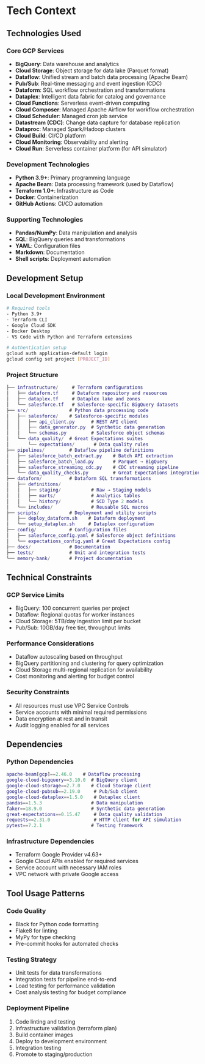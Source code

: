 # Tech Context

## Technologies Used

### Core GCP Services

- **BigQuery**: Data warehouse and analytics
- **Cloud Storage**: Object storage for data lake (Parquet format)
- **Dataflow**: Unified stream and batch data processing (Apache Beam)
- **Pub/Sub**: Real-time messaging and event ingestion (CDC)
- **Dataform**: SQL workflow orchestration and transformations
- **Dataplex**: Intelligent data fabric for catalog and governance
- **Cloud Functions**: Serverless event-driven computing
- **Cloud Composer**: Managed Apache Airflow for workflow orchestration
- **Cloud Scheduler**: Managed cron job service
- **Datastream (CDC)**: Change data capture for database replication
- **Dataproc**: Managed Spark/Hadoop clusters
- **Cloud Build**: CI/CD platform
- **Cloud Monitoring**: Observability and alerting
- **Cloud Run**: Serverless container platform (for API simulator)

### Development Technologies

- **Python 3.9+**: Primary programming language
- **Apache Beam**: Data processing framework (used by Dataflow)
- **Terraform 1.0+**: Infrastructure as Code
- **Docker**: Containerization
- **GitHub Actions**: CI/CD automation

### Supporting Technologies

- **Pandas/NumPy**: Data manipulation and analysis
- **SQL**: BigQuery queries and transformations
- **YAML**: Configuration files
- **Markdown**: Documentation
- **Shell scripts**: Deployment automation

## Development Setup

### Local Development Environment

```bash
# Required tools
- Python 3.9+
- Terraform CLI
- Google Cloud SDK
- Docker Desktop
- VS Code with Python and Terraform extensions

# Authentication setup
gcloud auth application-default login
gcloud config set project [PROJECT_ID]
```

### Project Structure

```m
├── infrastructure/     # Terraform configurations
│   ├── dataform.tf     # Dataform repository and resources
│   ├── dataplex.tf     # Dataplex lake and zones
│   └── salesforce.tf   # Salesforce-specific BigQuery datasets
├── src/               # Python data processing code
│   ├── salesforce/    # Salesforce-specific modules
│   │   ├── api_client.py      # REST API client
│   │   ├── data_generator.py  # Synthetic data generation
│   │   └── schemas.py         # Salesforce object schemas
│   └── data_quality/  # Great Expectations suites
│       └── expectations/       # Data quality rules
├── pipelines/         # Dataflow pipeline definitions
│   ├── salesforce_batch_extract.py    # Batch API extraction
│   ├── salesforce_batch_load.py       # Parquet → BigQuery
│   ├── salesforce_streaming_cdc.py    # CDC streaming pipeline
│   └── data_quality_checks.py         # Great Expectations integration
├── dataform/          # Dataform SQL transformations
│   ├── definitions/
│   │   ├── staging/           # Raw → Staging models
│   │   ├── marts/             # Analytics tables
│   │   └── history/           # SCD Type 2 models
│   └── includes/              # Reusable SQL macros
├── scripts/           # Deployment and utility scripts
│   ├── deploy_dataform.sh    # Dataform deployment
│   └── setup_dataplex.sh     # Dataplex configuration
├── config/            # Configuration files
│   ├── salesforce_config.yaml # Salesforce object definitions
│   └── expectations_config.yaml # Great Expectations config
├── docs/              # Documentation
├── tests/             # Unit and integration tests
└── memory-bank/       # Project documentation
```

## Technical Constraints

### GCP Service Limits

- BigQuery: 100 concurrent queries per project
- Dataflow: Regional quotas for worker instances
- Cloud Storage: 5TB/day ingestion limit per bucket
- Pub/Sub: 10GB/day free tier, throughput limits

### Performance Considerations

- Dataflow autoscaling based on throughput
- BigQuery partitioning and clustering for query optimization
- Cloud Storage multi-regional replication for availability
- Cost monitoring and alerting for budget control

### Security Constraints

- All resources must use VPC Service Controls
- Service accounts with minimal required permissions
- Data encryption at rest and in transit
- Audit logging enabled for all services

## Dependencies

### Python Dependencies

```m
apache-beam[gcp]==2.46.0    # Dataflow processing
google-cloud-bigquery==3.10.0  # BigQuery client
google-cloud-storage==2.7.0    # Cloud Storage client
google-cloud-pubsub==2.19.0     # Pub/Sub client
google-cloud-dataplex==1.5.0    # Dataplex client
pandas==1.5.3                  # Data manipulation
faker==18.9.0                  # Synthetic data generation
great-expectations==0.15.47     # Data quality validation
requests==2.31.0                # HTTP client for API simulation
pytest==7.2.1                  # Testing framework
```

### Infrastructure Dependencies

- Terraform Google Provider v4.63+
- Google Cloud APIs enabled for required services
- Service account with necessary IAM roles
- VPC network with private Google access

## Tool Usage Patterns

### Code Quality

- Black for Python code formatting
- Flake8 for linting
- MyPy for type checking
- Pre-commit hooks for automated checks

### Testing Strategy

- Unit tests for data transformations
- Integration tests for pipeline end-to-end
- Load testing for performance validation
- Cost analysis testing for budget compliance

### Deployment Pipeline

1. Code linting and testing
2. Infrastructure validation (terraform plan)
3. Build container images
4. Deploy to development environment
5. Integration testing
6. Promote to staging/production
